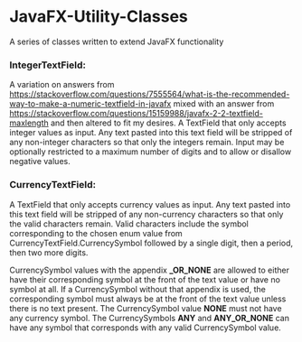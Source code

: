# JavaFX-Utility-Classes
A series of classes written to extend JavaFX functionality

### IntegerTextField:
A variation on answers from https://stackoverflow.com/questions/7555564/what-is-the-recommended-way-to-make-a-numeric-textfield-in-javafx mixed with an answer from https://stackoverflow.com/questions/15159988/javafx-2-2-textfield-maxlength and then altered to fit my desires.
A TextField that only accepts integer values as input.
Any text pasted into this text field will be stripped of any non-integer characters so that only the integers remain.
Input may be optionally restricted to a maximum number of digits and to allow or disallow negative values.

### CurrencyTextField:
A TextField that only accepts currency values as input.
Any text pasted into this text field will be stripped of any non-currency characters so that only the valid characters remain.
Valid characters include the symbol corresponding to the chosen enum value from CurrencyTextField.CurrencySymbol followed by a single digit, then a period, then two more digits.

CurrencySymbol values with the appendix **_OR_NONE** are allowed to either have their corresponding symbol at the front of the text value or have no symbol at all. If a CurrencySymbol without that appendix is used, the corresponding symbol must always be at the front of the text value unless there is no text present.
The CurrencySymbol value **NONE** must not have any currency symbol. The CurrencySymbols **ANY** and **ANY_OR_NONE** can have any symbol that corresponds with any valid CurrencySymbol value.